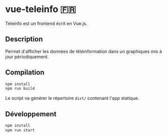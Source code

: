 # vue-teleinfo :fr:

Teleinfo est un frontend écrit en Vue.js.

## Description

Permet d'afficher les données de téléinformation dans un graphiques mis à jour périodiquement.

## Compilation

```js
npm install
npm run build
```

Le script va générer le répertoire `dist/` contenant l'app statique.

## Développement

```js
npm install
npm run start
```
